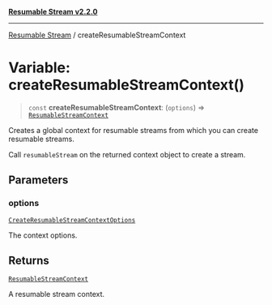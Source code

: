 [**Resumable Stream v2.2.0**](../README.md)

***

[Resumable Stream](../README.md) / createResumableStreamContext

# Variable: createResumableStreamContext()

> `const` **createResumableStreamContext**: (`options`) => [`ResumableStreamContext`](../interfaces/ResumableStreamContext.md)

Creates a global context for resumable streams from which you can create resumable streams.

Call `resumableStream` on the returned context object to create a stream.

## Parameters

### options

[`CreateResumableStreamContextOptions`](../interfaces/CreateResumableStreamContextOptions.md)

The context options.

## Returns

[`ResumableStreamContext`](../interfaces/ResumableStreamContext.md)

A resumable stream context.
